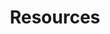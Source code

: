 ---
layout: resources.njk
permalink: /nl/resources/
lang: nl
locale: nl_NL
title: Resources
eleventyNavigation:
  key: Resources
  order: 6
---